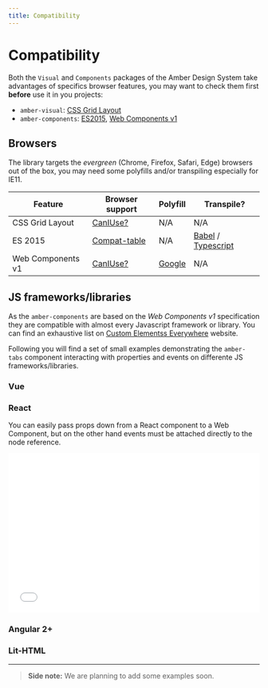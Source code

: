 ```yaml
---
title: Compatibility
---
```


# Compatibility
Both the `Visual` and `Components` packages of the Amber Design System take advantages of specifics browser features, you may want to check them first **before** use it in you projects:

* `amber-visual`: [CSS Grid Layout](https://developer.mozilla.org/en-US/docs/Web/CSS/CSS_Grid_Layout)
* `amber-components`: [ES2015](https://developer.mozilla.org/en-US/docs/Web/JavaScript/New_in_JavaScript), [Web Components v1](https://developer.mozilla.org/en-US/docs/Web/Web_Components)

## Browsers
The library targets the *evergreen* (Chrome, Firefox, Safari, Edge) browsers out of the box, you may need some polyfills and/or transpiling especially for IE11.

| Feature | Browser support | Polyfill | Transpile? |
|---------|-----------------|----------|------------------|
| CSS Grid Layout | [CanIUse?](https://caniuse.com/#feat=css-grid) | N/A | N/A |
| ES 2015 | [Compat-table](https://kangax.github.io/compat-table/es6/) | N/A | [Babel](https://babeljs.io/) / [Typescript](https://www.typescriptlang.org/index.html) |
| Web Components v1 | [CanIUse?](https://caniuse.com/#feat=shadowdomv1) | [Google](https://github.com/webcomponents/webcomponentsjs)| N/A |

## JS frameworks/libraries
As the `amber-components` are based on the *Web Components v1* specification they are compatible with almost every Javascript framework or library. You can find an exhaustive list on [Custom Elementss Everywhere](https://custom-elements-everywhere.com/) website.

Following you will find a set of small examples demonstrating the `amber-tabs` component interacting with properties and events on differente JS frameworks/libraries.

### Vue

### React
You can easily pass props down from a React component to a Web Component, but on the other hand events must be attached directly to the node reference.

<iframe height="319" style="width: 100%;" scrolling="no" title="Amber-React" src="//codepen.io/bitrock/embed/QYLJyj/?height=319&theme-id=0&default-tab=js,resultundefined" frameborder="no" allowtransparency="true" allowfullscreen="true">
  See the Pen <a href='https://codepen.io/bitrock/pen/QYLJyj/'>Amber-React</a> by Bitrock
  (<a href='https://codepen.io/bitrock'>@bitrock</a>) on <a href='https://codepen.io'>CodePen</a>.
</iframe>

### Angular 2+

### Lit-HTML

---

> **Side note:** We are planning to add some examples soon.